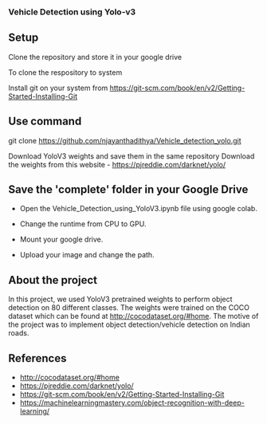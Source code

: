 ### Vehicle Detection using Yolo-v3

## Setup

Clone the repository and store it in your google drive

To clone  the respository to system

Install git on your system from 
https://git-scm.com/book/en/v2/Getting-Started-Installing-Git

## Use command
git clone https://github.com/njayanthadithya/Vehicle_detection_yolo.git

Download YoloV3 weights and save them in the same repository
Download the weights from this website - https://pjreddie.com/darknet/yolo/

## Save the 'complete' folder in your Google Drive
* Open the Vehicle_Detection_using_YoloV3.ipynb file using google colab.

* Change the runtime from CPU to GPU.

* Mount your google drive. 

* Upload your image and change the path.
  
## About the project
In this project, we used YoloV3 pretrained weights to perform object detection on 80 different classes. The weights were trained on the COCO dataset which can be found at http://cocodataset.org/#home. The motive of the project was to implement object detection/vehicle detection on Indian roads.

## References
* http://cocodataset.org/#home
* https://pjreddie.com/darknet/yolo/
* https://git-scm.com/book/en/v2/Getting-Started-Installing-Git
* https://machinelearningmastery.com/object-recognition-with-deep-learning/
